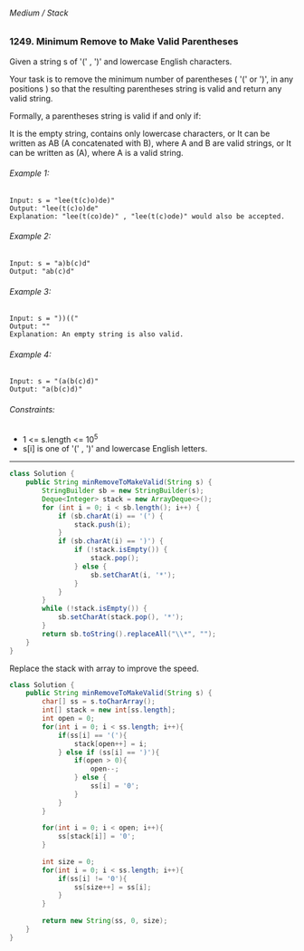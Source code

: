 ###### Medium / Stack

### 1249. Minimum Remove to Make Valid Parentheses

Given a string s of '(' , ')' and lowercase English characters. 

Your task is to remove the minimum number of parentheses ( '(' or ')', in any positions ) so that the resulting parentheses string is valid and return any valid string.

Formally, a parentheses string is valid if and only if:

It is the empty string, contains only lowercase characters, or
It can be written as AB (A concatenated with B), where A and B are valid strings, or
It can be written as (A), where A is a valid string.
 

###### Example 1:
```
Input: s = "lee(t(c)o)de)"
Output: "lee(t(c)o)de"
Explanation: "lee(t(co)de)" , "lee(t(c)ode)" would also be accepted.
```
###### Example 2:
```
Input: s = "a)b(c)d"
Output: "ab(c)d"
```
###### Example 3:
```
Input: s = "))(("
Output: ""
Explanation: An empty string is also valid.
```
###### Example 4:
```
Input: s = "(a(b(c)d)"
Output: "a(b(c)d)"
```

###### Constraints:

- 1 <= s.length <= 10<sup>5</sup>
- s[i] is one of  '(' , ')' and lowercase English letters.

***

```java
class Solution {
    public String minRemoveToMakeValid(String s) {
        StringBuilder sb = new StringBuilder(s);
        Deque<Integer> stack = new ArrayDeque<>();
        for (int i = 0; i < sb.length(); i++) {
            if (sb.charAt(i) == '(') {
                stack.push(i);
            }
            if (sb.charAt(i) == ')') {
                if (!stack.isEmpty()) {
                    stack.pop();
                } else {
                    sb.setCharAt(i, '*');  
                }
            }
        }
        while (!stack.isEmpty()) {
            sb.setCharAt(stack.pop(), '*');
        }
        return sb.toString().replaceAll("\\*", "");
    }
}
```

Replace the stack with array to improve the speed.
```java
class Solution {
    public String minRemoveToMakeValid(String s) {
        char[] ss = s.toCharArray();
        int[] stack = new int[ss.length];
        int open = 0;
        for(int i = 0; i < ss.length; i++){
            if(ss[i] == '('){
                stack[open++] = i;
            } else if (ss[i] == ')'){
                if(open > 0){
                    open--;
                } else {
                    ss[i] = '0';
                }
            }
        }
        
        for(int i = 0; i < open; i++){
            ss[stack[i]] = '0';
        }
        
        int size = 0;
        for(int i = 0; i < ss.length; i++){
            if(ss[i] != '0'){
                ss[size++] = ss[i];
            }
        }
        
        return new String(ss, 0, size);
    }
}
```
